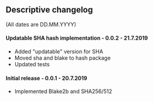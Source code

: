 ## Descriptive changelog
(All dates are DD.MM.YYYY)

#### Updatable SHA hash implementation - 0.0.2 - 21.7.2019
- Added "updatable" version for SHA
- Moved sha and blake to hash package
- Updated tests

#### Initial release - 0.0.1 - 20.7.2019
- Implemented Blake2b and SHA256/512


